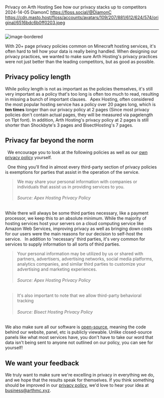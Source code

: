 Privacy on Arth Hosting
See how our privacy stacks up to competitors
2024-14-05
DiamonC 
https://floss.social/@DiamonC 
https://cdn.masto.host/floss/accounts/avatars/109/207/881/612/624/574/original/6516bdc6b0ff0203.jpeg

---

![image-bordered](https://i.imgur.com/gzDCJU9.png)

With 20+ page privacy policies common on Minecraft hosting services, it's often hard to tell how your data is really being handled. When designing our privacy practices, we wanted to make sure Arth Hosting's privacy practices were not just better than the leading competitors, but as good as possible.

## Privacy policy length
While policy length is not as important as the policies themselves, it's still very important as a policy that's too long is often too much to read, resulting in missing a bunch of important clauses.
  Apex Hosting, often considered the most popular hosting service has a policy over 20 pages long, which is **ten times** longer than our privacy policy at 2 pages (Since most privacy policies don't contain actual pages, they will be measured via pagelength on 11pt font). In addition, Arth Hosting's privacy policy at 2 pages is still shorter than Shockbyte's 3 pages and BisectHosting's 7 pages.

## Privacy far beyond the norm
  We encourage you to look at the following policies as well as our [own privacy policy](https://arthmc.xyz/privacy) yourself.    

  One thing you'll find in almost every third-party section of privacy policies is exemptions for parties that assist in the operation of the service.
> We may share your personal information with companies or individuals that assist us in providing services to you.
> <h6>Source: Apex Hosting Privacy Policy</h6>  

While there will always be some third parties necessary, like a payment processor, we keep this to an absolute minimum. While the majority of hosting services host your servers on a cloud computing service like Amazon Web Services, improving privacy as well as bringing down costs for our users were the main reasons for our decision to self-host the service.
  In addition to 'necessary' third parties, it's very common for services to supply information to all sorts of third parties.
> Your personal information may be utilized by us or shared with partners, advertisers, advertising networks, social media platforms, analytics companies, and similar third parties to customize your advertising and marketing experiences.
> <h6>Source: Apex Hosting Privacy Policy</h6>

> It's also important to note that we allow third-party behavioral tracking
> <h6>Source: Bisect Hosting Privacy Policy</h6>  

We also make sure all our software is [open-source](https://codeberg.org/arth), meaning the code behind our website, panel, etc is publicly viewable. Unlike closed-source panels like what most services have, you don't have to take our word that data isn't being sent to anyone not outlined on our policy, you can see for yourself!


## We want your feedback
We truly want to make sure we're excelling in privacy in everything we do, and we hope that the results speak for themselves. If you think something should be improved in our [privacy policy](https://arthmc.xyz/privacy), we'd love to hear your idea at business@arthmc.xyz.